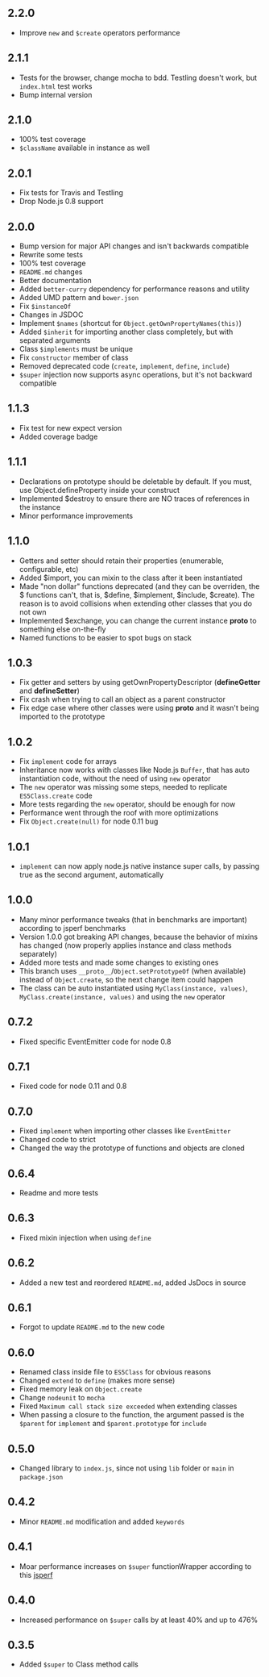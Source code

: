 ## 2.2.0
* Improve `new` and `$create` operators performance

## 2.1.1
* Tests for the browser, change mocha to bdd. Testling doesn't work, but `index.html` test works
* Bump internal version

## 2.1.0
* 100% test coverage
* `$className` available in instance as well

## 2.0.1
* Fix tests for Travis and Testling
* Drop Node.js 0.8 support

## 2.0.0
* Bump version for major API changes and isn't backwards compatible
* Rewrite some tests
* 100% test coverage
* `README.md` changes
* Better documentation
* Added `better-curry` dependency for performance reasons and utility
* Added UMD pattern and `bower.json`
* Fix `$instanceOf`
* Changes in JSDOC
* Implement `$names` (shortcut for `Object.getOwnPropertyNames(this)`)
* Added `$inherit` for importing another class completely, but with separated arguments
* Class `$implements` must be unique
* Fix `constructor` member of class
* Removed deprecated code (`create`, `implement`, `define`, `include`)
* `$super` injection now supports async operations, but it's not backward compatible

## 1.1.3
* Fix test for new expect version
* Added coverage badge

## 1.1.1
* Declarations on prototype should be deletable by default. If you must, use Object.defineProperty inside your construct
* Implemented $destroy to ensure there are NO traces of references in the instance
* Minor performance improvements

## 1.1.0
* Getters and setter should retain their properties (enumerable, configurable, etc)
* Added $import, you can mixin to the class after it been instantiated
* Made "non dollar" functions deprecated (and they can be overriden, the $ functions can't, that is, $define, $implement, $include, $create). The reason is to avoid collisions when extending other classes that you do not own
* Implemented $exchange, you can change the current instance __proto__ to something else on-the-fly
* Named functions to be easier to spot bugs on stack

## 1.0.3
* Fix getter and setters by using getOwnPropertyDescriptor (__defineGetter__ and __defineSetter__)
* Fix crash when trying to call an object as a parent constructor
* Fix edge case where other classes were using __proto__ and it wasn't being imported to the prototype

## 1.0.2

* Fix `implement` code for arrays
* Inheritance now works with classes like Node.js `Buffer`, that has auto instantiation code, without the need of using `new` operator
* The `new` operator was missing some steps, needed to replicate `ES5Class.create` code
* More tests regarding the `new` operator, should be enough for now
* Performance went through the roof with more optimizations
* Fix `Object.create(null)` for node 0.11 bug

## 1.0.1

* `implement` can now apply node.js native instance super calls, by passing true as the second argument, automatically

## 1.0.0

* Many minor performance tweaks (that in benchmarks are important) according to jsperf benchmarks
* Version 1.0.0 got breaking API changes, because the behavior of mixins has changed (now properly applies instance and class methods separately)
* Added more tests and made some changes to existing ones
* This branch uses `__proto__`/`Object.setPrototypeOf` (when available) instead of `Object.create`, so the next change item could happen
* The class can be auto instantiated using `MyClass(instance, values)`, `MyClass.create(instance, values)` and using the `new` operator

## 0.7.2

* Fixed specific EventEmitter code for node 0.8

## 0.7.1

* Fixed code for node 0.11 and 0.8

## 0.7.0

* Fixed `implement` when importing other classes like `EventEmitter`
* Changed code to strict
* Changed the way the prototype of functions and objects are cloned

## 0.6.4

* Readme and more tests

## 0.6.3

* Fixed mixin injection when using `define`

## 0.6.2

* Added a new test and reordered `README.md`, added JsDocs in source

## 0.6.1

* Forgot to update `README.md` to the new code

## 0.6.0

* Renamed class inside file to `ES5Class` for obvious reasons
* Changed `extend` to `define` (makes more sense)
* Fixed memory leak on `Object.create`
* Change `nodeunit` to `mocha`
* Fixed `Maximum call stack size exceeded` when extending classes
* When passing a closure to the function, the argument passed is the `$parent` for `implement` and `$parent.prototype` for `include`

## 0.5.0

* Changed library to `index.js`, since not using `lib` folder or `main` in `package.json`

## 0.4.2

* Minor `README.md` modification and added `keywords`

## 0.4.1

* Moar performance increases on `$super` functionWrapper according to this [jsperf](http://jsperf.com/regex-external-vs-inline/2)

## 0.4.0

* Increased performance on `$super` calls by at least 40% and up to 476%

## 0.3.5

* Added `$super` to Class method calls